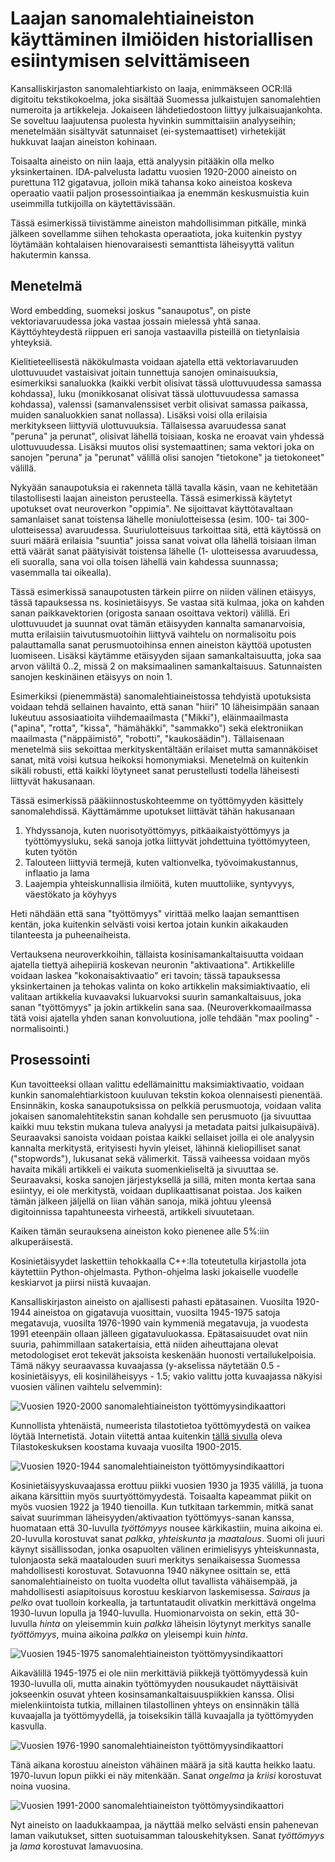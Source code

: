 # Laajan sanomalehtiaineiston käyttäminen ilmiöiden historiallisen esiintymisen selvittämiseen

Kansalliskirjaston sanomalehtiarkisto on laaja, enimmäkseen OCR:llä digitoitu tekstikokoelma, joka sisältää Suomessa julkaistujen sanomalehtien numeroita ja artikkeleja. Jokaiseen lähdetiedostoon liittyy julkaisuajankohta. Se soveltuu laajuutensa puolesta hyvinkin summittaisiin analyyseihin; menetelmään sisältyvät satunnaiset (ei-systemaattiset) virhetekijät hukkuvat laajan aineiston kohinaan.

Toisaalta aineisto on niin laaja, että analyysin pitääkin olla melko yksinkertainen. IDA-palvelusta ladattu vuosien 1920-2000 aineisto on purettuna 112 gigatavua, jolloin mikä tahansa koko aineistoa koskeva operaatio vaatii paljon prosessointiaikaa ja enemmän keskusmuistia kuin useimmilla tutkijoilla on käytettävissään.

Tässä esimerkissä tiivistämme aineiston mahdollisimman pitkälle, minkä jälkeen sovellamme siihen tehokasta operaatiota, joka kuitenkin pystyy löytämään kohtalaisen hienovaraisesti semanttista läheisyyttä valitun hakutermin kanssa.

## Menetelmä

Word embedding, suomeksi joskus "sanaupotus", on piste vektoriavaruudessa joka vastaa jossain mielessä yhtä sanaa. Käyttöyhteydestä riippuen eri sanoja vastaavilla pisteillä on tietynlaisia yhteyksiä.

Kielitieteellisestä näkökulmasta voidaan ajatella että vektoriavaruuden ulottuvuudet vastaisivat joitain tunnettuja sanojen ominaisuuksia, esimerkiksi sanaluokka (kaikki verbit olisivat tässä ulottuvuudessa samassa kohdassa), luku (monikkosanat olisivat tässä ulottuvuudessa samassa kohdassa), valenssi (samanvalenssiset verbit olisivat samassa paikassa, muiden sanaluokkien sanat nollassa). Lisäksi voisi olla erilaisia merkitykseen liittyviä ulottuvuuksia. Tällaisessa avaruudessa sanat "peruna" ja perunat", olisivat lähellä toisiaan, koska ne eroavat vain yhdessä ulottuvuudessa. Lisäksi muutos olisi systemaattinen; sama vektori joka on sanojen "peruna" ja "perunat" välillä olisi sanojen "tietokone" ja tietokoneet" välillä.

Nykyään sanaupotuksia ei rakenneta tällä tavalla käsin, vaan ne kehitetään tilastollisesti laajan aineiston perusteella. Tässä esimerkissä käytetyt upotukset ovat neuroverkon "oppimia". Ne sijoittavat käyttötavaltaan samanlaiset sanat toistensa lähelle moniulotteisessa (esim. 100- tai 300-ulotteisessa) avaruudessa. Suuriulotteisuus tarkoittaa sitä, että käytössä on suuri määrä erilaisia "suuntia" joissa sanat voivat olla lähellä toisiaan ilman että väärät sanat päätyisivät toistensa lähelle (1- ulotteisessa avaruudessa, eli suoralla, sana voi olla toisen lähellä vain kahdessa suunnassa; vasemmalla tai oikealla).

Tässä esimerkissä sanaupotusten tärkein piirre on niiden välinen etäisyys, tässä tapauksessa ns. kosinietäisyys. Se vastaa sitä kulmaa, joka on kahden sanan paikkavektorien (origosta sanaan osoittava vektori) välillä. Eri ulottuvuudet ja suunnat ovat tämän etäisyyden kannalta samanarvoisia, mutta erilaisiin taivutusmuotoihin liittyvä vaihtelu on normalisoitu pois palauttamalla sanat perusmuotoihinsa ennen aineiston käyttöä upotusten luomiseen. Lisäksi käytämme etäisyyden sijaan samankaltaisuutta, joka saa arvon väliltä 0..2, missä 2 on maksimaalinen samankaltaisuus. Satunnaisten sanojen keskinäinen etäisyys on noin 1.

Esimerkiksi (pienemmästä) sanomalehtiaineistossa tehdyistä upotuksista voidaan tehdä sellainen havainto, että sanan "hiiri" 10 läheisimpään sanaan lukeutuu assosiaatioita viihdemaailmasta ("Mikki"), eläinmaailmasta ("apina", "rotta", "kissa", "hämähäkki", "sammakko") sekä elektroniikan maailmasta ("näppäimistö", "robotti", "kaukosäädin"). Tällaisenaan menetelmä siis sekoittaa merkityskentältään erilaiset mutta samannäköiset sanat, mitä voisi kutsua heikoksi homonymiaksi. Menetelmä on kuitenkin sikäli robusti, että kaikki löytyneet sanat perustellusti todella läheisesti liittyvät hakusanaan.

Tässä esimerkissä pääkiinnostuskohteemme on työttömyyden käsittely sanomalehdissä. Käyttämämme upotukset liittävät tähän hakusanaan

1. Yhdyssanoja, kuten nuorisotyöttömyys, pitkäaikaistyöttömyys ja työttömyysluku, sekä sanoja jotka liittyvät johdettuina työttömyyteen, kuten työtön
2. Talouteen liittyviä termejä, kuten valtionvelka, työvoimakustannus, inflaatio ja lama
3. Laajempia yhteiskunnallisia ilmiöitä, kuten muuttoliike, syntyvyys, väestökato ja köyhyys

Heti nähdään että sana "työttömyys" virittää melko laajan semanttisen kentän, joka kuitenkin selvästi voisi kertoa jotain kunkin aikakauden tilanteesta ja puheenaiheista.

Vertauksena neuroverkkoihin, tällaista kosinisamankaltaisuutta voidaan ajatella tiettyä aihepiiriä koskevan neuronin "aktivaationa". Artikkelille voidaan laskea "kokonaisaktivaatio" eri tavoin; tässä tapauksessa yksinkertainen ja tehokas valinta on koko artikkelin maksimiaktivaatio, eli valitaan artikkelia kuvaavaksi lukuarvoksi suurin samankaltaisuus, joka sanan "työttömyys" ja jokin artikkelin sana saa. (Neuroverkkomaailmassa tätä voisi ajatella yhden sanan konvoluutiona, jolle tehdään "max pooling" -normalisointi.)

## Prosessointi

Kun tavoitteeksi ollaan valittu edellämainittu maksimiaktivaatio, voidaan kunkin sanomalehtiarkistoon kuuluvan tekstin kokoa olennaisesti pienentää. Ensinnäkin, koska sanaupotuksissa on pelkkiä perusmuotoja, voidaan valita jokaisen sanomalehtitekstin sanan kohdalle sen perusmuoto (ja sivuuttaa kaikki muu tekstin mukana tuleva analyysi ja metadata paitsi julkaisupäivä). Seuraavaksi sanoista voidaan poistaa kaikki sellaiset joilla ei ole analyysin kannalta merkitystä, erityisesti hyvin yleiset, lähinnä kieliopilliset sanat ("stopwords"), lukusanat sekä välimerkit. Tässä vaiheessa voidaan myös havaita mikäli artikkeli ei vaikuta suomenkieliseltä ja sivuuttaa se. Seuraavaksi, koska sanojen järjestyksellä ja sillä, miten monta kertaa sana esiintyy, ei ole merkitystä, voidaan duplikaattisanat poistaa. Jos kaiken tämän jälkeen jäljellä on liian vähän sanoja, mikä johtuu yleensä digitoinnissa tapahtuneesta virheestä, artikkeli sivuutetaan.

Kaiken tämän seurauksena aineiston koko pienenee alle 5%:iin alkuperäisestä.

Kosinietäisyydet laskettiin tehokkaalla C++:lla toteutetulla kirjastolla jota käytettiin Python-ohjelmasta. Python-ohjelma laski jokaiselle vuodelle keskiarvot ja piirsi niistä kuvaajan.

Kansalliskirjaston aineisto on ajallisesti pahasti epätasainen. Vuosilta 1920-1944 aineistoa on gigatavuja vuosittain, vuosilta 1945-1975 satoja megatavuja, vuosilta 1976-1990 vain kymmeniä megatavuja, ja vuodesta 1991 eteenpäin ollaan jälleen gigatavuluokassa. Epätasaisuudet ovat niin suuria, pahimmillaan satakertaisia, että niiden aiheuttajana olevat metodologiset erot tekevät jaksoista keskenään huonosti vertailukelpoisia. Tämä näkyy seuraavassa kuvaajassa (y-akselissa näytetään 0.5 - kosinietäisyys, eli kosiniläheisyys - 1.5; vakio valittu jotta kuvaajassa näkyisi vuosien välinen vaihtelu selvemmin):

![Vuosien 1920-2000 sanomalehtiaineiston työttömyysindikaattori](https://github.com/Traubert/articles/blob/master/tyottomyys/työttömyys_1920_2000.png "Koko aineisto")

Kunnollista yhtenäistä, numeerista tilastotietoa työttömyydestä on vaikea löytää Internetistä. Jotain viitettä antaa kuitenkin [tällä sivulla](https://www.stat.fi/org/tilastokeskus/tyottomyysaste.html) oleva Tilastokeskuksen koostama kuvaaja vuosilta 1900-2015.

![Vuosien 1920-1944 sanomalehtiaineiston työttömyysindikaattori](https://github.com/Traubert/articles/blob/master/tyottomyys/1920_1944.png "1920-1944")

Kosinietäisyyskuvaajassa erottuu piikki vuosien 1930 ja 1935 välillä, ja tuona aikana kärsittiin myös suurtyöttömyydestä. Toisaalta kapeammat piikit on myös vuosien 1922 ja 1940 tienoilla. Kun tutkitaan tarkemmin, mitkä sanat saivat suurimman läheisyyden/aktivaation työttömyys-sanan kanssa, huomataan että 30-luvulla *työttömyys* nousee kärkikastiin, muina aikoina ei. 20-luvulla korostuvat sanat *palkka*, *yhteiskunta* ja *maatalous*. Suomi oli juuri käynyt sisällissodan, jonka osapuolten välinen erimielisyys yhteiskunnasta, tulonjaosta sekä maatalouden suuri merkitys senaikaisessa Suomessa mahdollisesti korostuvat. Sotavuonna 1940 näkynee osittain se, että sanomalehtiaineisto on tuolta vuodelta ollut tavallista vähäisempää, ja mahdollisesti asiapitoisuus korostuu keskiarvon laskemisessa. *Sairaus* ja *pelko* ovat tuolloin korkealla, ja tartuntataudit olivatkin merkittävä ongelma 1930-luvun lopulla ja 1940-luvulla. Huomionarvoista on sekin, että 30-luvulla *hinta* on yleisemmin kuin *palkka* läheisin löytynyt merkitys sanalle *työttömyys*, muina aikoina *palkka* on yleisempi kuin *hinta*.

![Vuosien 1945-1975 sanomalehtiaineiston työttömyysindikaattori](https://github.com/Traubert/articles/blob/master/tyottomyys/1945_1975.png "1945-1975")

Aikavälillä 1945-1975 ei ole niin merkittäviä piikkejä työttömyydessä kuin 1930-luvulla oli, mutta ainakin työttömyyden nousukaudet näyttäisivät jokseenkin osuvat yhteen kosinsamankaltaisuuspiikkien kanssa. Olisi mielenkiintoista tutkia, millainen tilastollinen yhteys on ensinnäkin tällä kuvaajalla ja työttömyydellä, ja toiseksikin tällä kuvaajalla ja työttömyyden kasvulla.

![Vuosien 1976-1990 sanomalehtiaineiston työttömyysindikaattori](https://github.com/Traubert/articles/blob/master/tyottomyys/1976_1990.png "1976-1990")

Tänä aikana korostuu aineiston vähäinen määrä ja sitä kautta heikko laatu. 1970-luvun lopun piikki ei näy mitenkään. Sanat *ongelma* ja *kriisi* korostuvat noina vuosina.

![Vuosien 1991-2000 sanomalehtiaineiston työttömyysindikaattori](https://github.com/Traubert/articles/blob/master/tyottomyys/1991_2000.png "1991-2000")

Nyt aineisto on laadukkaampaa, ja näyttää melko selvästi ensin pahenevan laman vaikutukset, sitten suotuisamman talouskehityksen. Sanat *työttömyys* ja *lama* korostuvat lamavuosina.
